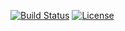 [![Build Status](https://travis-ci.org/openhoi/openhoi.svg?branch=master)](https://travis-ci.org/openhoi/openhoi)
[![License](https://img.shields.io/badge/license-GPL%203-blue.svg)](https://opensource.org/licenses/GPL-3.0)